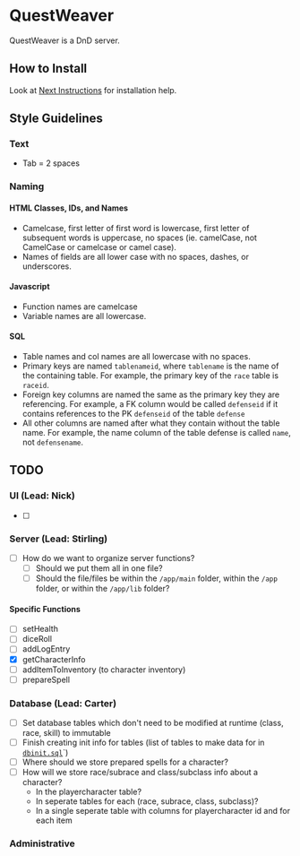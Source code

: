 # QuestWeaver
QuestWeaver is a DnD server.

## How to Install
Look at [Next Instructions](./next.md) for installation help.


## Style Guidelines

### Text
- Tab = 2 spaces

### Naming

#### HTML Classes, IDs, and Names
- Camelcase, first letter of first word is lowercase, first letter of subsequent words is uppercase, no spaces (ie. camelCase, not CamelCase or camelcase or camel case). 
- Names of fields are all lower case with no spaces, dashes, or underscores.

#### Javascript
- Function names are camelcase
- Variable names are all lowercase.

#### SQL
- Table names and col names are all lowercase with no spaces.
- Primary keys are named `tablenameid`, where `tablename` is the name of the containing table. For example, the primary key of the `race` table is `raceid`.
- Foreign key columns are named the same as the primary key they are referencing. For example, a FK column would be called `defenseid` if it contains references to the PK `defenseid` of the table `defense` 
- All other columns are named after what they contain without the table name. For example, the name column of the table defense is called `name`, not `defensename`.



## TODO

### UI (Lead: Nick)
- [ ]  

### Server (Lead: Stirling) 
- [ ] How do we want to organize server functions? 
  - [ ] Should we put them all in one file?
  - [ ] Should the file/files be within the `/app/main` folder, within the `/app` folder, or within the `/app/lib` folder?

#### Specific Functions
- [ ] setHealth
- [ ] diceRoll
- [ ] addLogEntry
- [x] getCharacterInfo
- [ ] addItemToInventory (to character inventory)
- [ ] prepareSpell

### Database (Lead: Carter)
- [ ] Set database tables which don't need to be modified at runtime (class, race, skill) to immutable
- [ ] Finish creating init info for tables (list of tables to make data for in [`dbinit.sql`](./app/files/sql/dbinitdata.sql)`)
- [ ] Where should we store prepared spells for a character?
- [ ] How will we store race/subrace and class/subclass info about a character?
    - In the playercharacter table?
    - In seperate tables for each (race, subrace, class, subclass)?
    - In a single seperate table with columns for playercharacter id and for each item


### Administrative